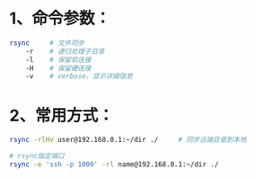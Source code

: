 # 1、命令参数：

```bash
rsync     # 文件同步
    -r    # 递归处理子目录
    -l    # 保留软连接
    -H    # 保留硬连接
    -v    # verbose，显示详细信息
```

# 2、常用方式：

```bash
rsync -rlHv user@192.168.0.1:~/dir ./     # 同步远端目录到本地

# rsync指定端口
rsync -e 'ssh -p 1000' -rl name@192.168.0.1:~/dir ./
```

